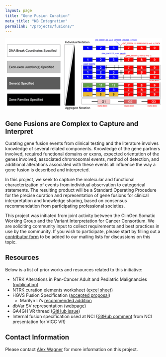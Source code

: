 ```yaml
---
layout: page
title: "Gene Fusion Curation"
meta_title: "KB Integration"
permalink: "/projects/fusions/"
---
```


<img src="/assets/img/fusions.png">

## Gene Fusions are Complex to Capture and Interpret 
Curating gene fusion events from clinical testing and the literature involves knowledge of several related components. Knowledge of the gene partners involved, required functional domains or exons, expected orientation of the genes involved, associated chromosomal events, method of detection, and additional alterations associated with these events all influence the way a gene fusion is described and interpreted. 

In this project, we seek to capture the molecular and functional characterization of events from individual observation to categorical statements. The resulting product will be a Standard Operating Procedure for the precise curation and representation of gene fusions for clinical interpretation and knowledge sharing, based on consensus recommendation from participating professional societies.

This project was initiated from joint activity between the ClinGen Somatic Working Group and the Variant Interpretation for Cancer Consortium. We are soliciting community input to collect requirements and best practices in use by the community. If you wish to participate, please start by filling out a [contributor form](https://forms.gle/M3nEfoUpTtYvMTMe6) to be added to our mailing lists for discussions on this topic.

## Resources
Below is a list of prior works and resources related to this initiative:

- NTRK Alterations in Pan-Cancer Adult and Pediatric Malignancies ([publication](https://www.ncbi.nlm.nih.gov/pmc/articles/PMC6329466/))
- NTRK curation elements worksheet ([excel sheet](https://drive.google.com/file/d/18EEeIadChFwh79vEBz2knphKsYsfpONu/view))
- HGVS Fusion Specification ([accepted proposal](http://varnomen.hgvs.org/bg-material/consultation/svd-wg007/))
  - Marilyn Li’s [recommended addition](https://github.com/ga4gh/vr-spec/issues/28#issuecomment-512944103)
- dbVar SV representation ([webpage](https://www.ncbi.nlm.nih.gov/dbvar/content/overview/))
- GA4GH VR thread ([GitHub issue](https://github.com/ga4gh/vr-spec/issues/28))
- Internal fusion specification used at NCI ([GitHub comment](https://github.com/ga4gh/vr-spec/issues/28#issuecomment-554084995) from NCI presentation for VICC VR)

## Contact Information
Please contact [Alex Wagner](/leadership/alex_wagner/) for more information on this project.